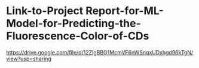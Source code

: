 # Link-to-Project Report-for-ML-Model-for-Predicting-the-Fluorescence-Color-of-CDs

https://drive.google.com/file/d/12ZlgBBO1McmVF6nWSnqxUDxhgd96kTgN/view?usp=sharing
